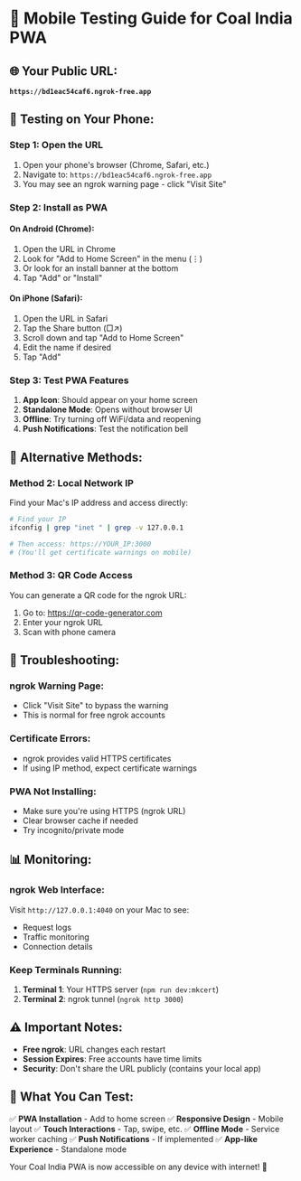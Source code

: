 # 📱 Mobile Testing Guide for Coal India PWA

## 🌐 Your Public URL:

**`https://bd1eac54caf6.ngrok-free.app`**

## 📲 Testing on Your Phone:

### Step 1: Open the URL

1. Open your phone's browser (Chrome, Safari, etc.)
2. Navigate to: `https://bd1eac54caf6.ngrok-free.app`
3. You may see an ngrok warning page - click "Visit Site"

### Step 2: Install as PWA

#### On Android (Chrome):

1. Open the URL in Chrome
2. Look for "Add to Home Screen" in the menu (⋮)
3. Or look for an install banner at the bottom
4. Tap "Add" or "Install"

#### On iPhone (Safari):

1. Open the URL in Safari
2. Tap the Share button (□↗)
3. Scroll down and tap "Add to Home Screen"
4. Edit the name if desired
5. Tap "Add"

### Step 3: Test PWA Features

1. **App Icon**: Should appear on your home screen
2. **Standalone Mode**: Opens without browser UI
3. **Offline**: Try turning off WiFi/data and reopening
4. **Push Notifications**: Test the notification bell

## 🔧 Alternative Methods:

### Method 2: Local Network IP

Find your Mac's IP address and access directly:

```bash
# Find your IP
ifconfig | grep "inet " | grep -v 127.0.0.1

# Then access: https://YOUR_IP:3000
# (You'll get certificate warnings on mobile)
```

### Method 3: QR Code Access

You can generate a QR code for the ngrok URL:

1. Go to: https://qr-code-generator.com
2. Enter your ngrok URL
3. Scan with phone camera

## 🐛 Troubleshooting:

### ngrok Warning Page:

- Click "Visit Site" to bypass the warning
- This is normal for free ngrok accounts

### Certificate Errors:

- ngrok provides valid HTTPS certificates
- If using IP method, expect certificate warnings

### PWA Not Installing:

- Make sure you're using HTTPS (ngrok URL)
- Clear browser cache if needed
- Try incognito/private mode

## 📊 Monitoring:

### ngrok Web Interface:

Visit `http://127.0.0.1:4040` on your Mac to see:

- Request logs
- Traffic monitoring
- Connection details

### Keep Terminals Running:

1. **Terminal 1**: Your HTTPS server (`npm run dev:mkcert`)
2. **Terminal 2**: ngrok tunnel (`ngrok http 3000`)

## ⚠️ Important Notes:

- **Free ngrok**: URL changes each restart
- **Session Expires**: Free accounts have time limits
- **Security**: Don't share the URL publicly (contains your local app)

## 🎯 What You Can Test:

✅ **PWA Installation** - Add to home screen
✅ **Responsive Design** - Mobile layout
✅ **Touch Interactions** - Tap, swipe, etc.
✅ **Offline Mode** - Service worker caching
✅ **Push Notifications** - If implemented
✅ **App-like Experience** - Standalone mode

Your Coal India PWA is now accessible on any device with internet! 🚀
